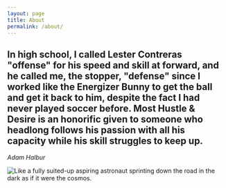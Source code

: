 ```yaml
---
layout: page
title: About
permalink: /about/
---
```


In high school, I called Lester Contreras "offense" for his speed and skill at forward, and he called me, the stopper, "defense" since I worked like the Energizer Bunny to get the ball and get it back to him, despite the fact I had never played soccer before.  Most Hustle & Desire is an honorific given to someone who headlong follows his passion with all his capacity while his skill struggles to keep up.
------------------------------------
*Adam Halbur*

![Like a fully suited-up aspiring astronaut sprinting down the road in the dark as if it were the cosmos.](http://bestanimations.com/Earth&Space/astronaut-clown-running-animation-2.gif)
